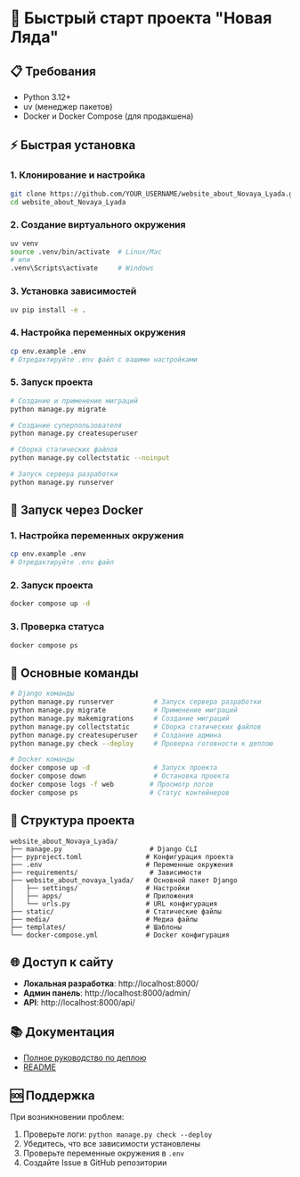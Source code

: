 # 🚀 Быстрый старт проекта "Новая Ляда"

## 📋 Требования

- Python 3.12+
- uv (менеджер пакетов)
- Docker и Docker Compose (для продакшена)

## ⚡ Быстрая установка

### 1. Клонирование и настройка

```bash
git clone https://github.com/YOUR_USERNAME/website_about_Novaya_Lyada.git
cd website_about_Novaya_Lyada
```

### 2. Создание виртуального окружения

```bash
uv venv
source .venv/bin/activate  # Linux/Mac
# или
.venv\Scripts\activate     # Windows
```

### 3. Установка зависимостей

```bash
uv pip install -e .
```

### 4. Настройка переменных окружения

```bash
cp env.example .env
# Отредактируйте .env файл с вашими настройками
```

### 5. Запуск проекта

```bash
# Создание и применение миграций
python manage.py migrate

# Создание суперпользователя
python manage.py createsuperuser

# Сборка статических файлов
python manage.py collectstatic --noinput

# Запуск сервера разработки
python manage.py runserver
```

## 🐳 Запуск через Docker

### 1. Настройка переменных окружения

```bash
cp env.example .env
# Отредактируйте .env файл
```

### 2. Запуск проекта

```bash
docker compose up -d
```

### 3. Проверка статуса

```bash
docker compose ps
```

## 🔧 Основные команды

```bash
# Django команды
python manage.py runserver          # Запуск сервера разработки
python manage.py migrate            # Применение миграций
python manage.py makemigrations     # Создание миграций
python manage.py collectstatic      # Сборка статических файлов
python manage.py createsuperuser    # Создание админа
python manage.py check --deploy     # Проверка готовности к деплою

# Docker команды
docker compose up -d                # Запуск проекта
docker compose down                 # Остановка проекта
docker compose logs -f web         # Просмотр логов
docker compose ps                  # Статус контейнеров
```

## 📁 Структура проекта

```
website_about_Novaya_Lyada/
├── manage.py                      # Django CLI
├── pyproject.toml                # Конфигурация проекта
├── .env                          # Переменные окружения
├── requirements/                  # Зависимости
├── website_about_novaya_lyada/   # Основной пакет Django
│   ├── settings/                 # Настройки
│   ├── apps/                     # Приложения
│   └── urls.py                   # URL конфигурация
├── static/                       # Статические файлы
├── media/                        # Медиа файлы
├── templates/                    # Шаблоны
└── docker-compose.yml            # Docker конфигурация
```

## 🌐 Доступ к сайту

- **Локальная разработка**: http://localhost:8000/
- **Админ панель**: http://localhost:8000/admin/
- **API**: http://localhost:8000/api/

## 📚 Документация

- [Полное руководство по деплою](DEPLOYMENT_GUIDE.md)
- [README](README.md)

## 🆘 Поддержка

При возникновении проблем:
1. Проверьте логи: `python manage.py check --deploy`
2. Убедитесь, что все зависимости установлены
3. Проверьте переменные окружения в `.env`
4. Создайте Issue в GitHub репозитории
